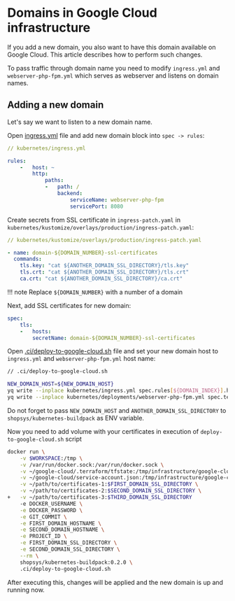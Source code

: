 # Domains in Google Cloud infrastructure
If you add a new domain, you also want to have this domain available on Google Cloud. This article describes how to perform such changes.

To pass traffic through domain name you need to modify `ingress.yml` and `webserver-php-fpm.yml` which serves as webserver and listens on domain names.

## Adding a new domain

Let's say we want to listen to a new domain name.

Open [ingress.yml](/project-base/kubernetes/ingress.yml) file and add new domain block into `spec -> rules`:

```yaml
// kubernetes/ingress.yml

rules:
    -   host: ~
        http:
            paths:
            -   path: /
                backend:
                    serviceName: webserver-php-fpm
                    servicePort: 8080
```

Create secrets from SSL certificate in `ingress-patch.yaml` in `kubernetes/kustomize/overlays/production/ingress-patch.yaml`:
```yaml
// kubernetes/kustomize/overlays/production/ingress-patch.yaml

- name: domain-${DOMAIN_NUMBER}-ssl-certificates
  commands:
    tls.key: "cat ${ANOTHER_DOMAIN_SSL_DIRECTORY}/tls.key"
    tls.crt: "cat ${ANOTHER_DOMAIN_SSL_DIRECTORY}/tls.crt"
    ca.crt: "cat ${ANOTHER_DOMAIN_SSL_DIRECTORY}/ca.crt"
```

!!! note
    Replace `${DOMAIN_NUMBER}` with a number of a domain

Next, add SSL certificates for new domain:

```yaml
spec:
    tls:
    -   hosts:
        secretName: domain-${DOMAIN_NUMBER}-ssl-certificates
```

Open [.ci/deploy-to-google-cloud.sh](https://github.com/shopsys/shopsys/blob/master//project-base/.ci/deploy-to-google-cloud.sh) file and set your new domain host to `ingress.yml` and `webserver-php-fpm.yml` host name:

```sh
// .ci/deploy-to-google-cloud.sh

NEW_DOMAIN_HOST=${NEW_DOMAIN_HOST}
yq write --inplace kubernetes/ingress.yml spec.rules[${DOMAIN_INDEX}].host ${NEW_DOMAIN_NAME}
yq write --inplace kubernetes/deployments/webserver-php-fpm.yml spec.template.spec.hostAliases[0].hostnames[+] ${NEW_DOMAIN_NAME}
```

Do not forget to pass `NEW_DOMAIN_HOST` and `ANOTHER_DOMAIN_SSL_DIRECTORY` to `shopsys/kubernetes-buildpack` as ENV variable.

Now you need to add volume with your certificates in execution of `deploy-to-google-cloud.sh` script

```sh
docker run \
    -v $WORKSPACE:/tmp \
    -v /var/run/docker.sock:/var/run/docker.sock \
    -v ~/google-cloud/.terraform/tfstate:/tmp/infrastructure/google-cloud/tfstate \
    -v ~/google-cloud/service-account.json:/tmp/infrastructure/google-cloud/service-account.json \
    -v ~/path/to/certificates-1:$FIRST_DOMAIN_SSL_DIRECTORY \
    -v ~/path/to/certificates-2:$SECOND_DOMAIN_SSL_DIRECTORY \
+   -v ~/path/to/certificates-3:$THIRD_DOMAIN_SSL_DIRECTORY
    -e DOCKER_USERNAME \
    -e DOCKER_PASSWORD \
    -e GIT_COMMIT \
    -e FIRST_DOMAIN_HOSTNAME \
    -e SECOND_DOMAIN_HOSTNAME \
    -e PROJECT_ID \
    -e FIRST_DOMAIN_SSL_DIRECTORY \
    -e SECOND_DOMAIN_SSL_DIRECTORY \
    --rm \
    shopsys/kubernetes-buildpack:0.2.0 \
    .ci/deploy-to-google-cloud.sh
```

After executing this, changes will be applied and the new domain is up and running now.
